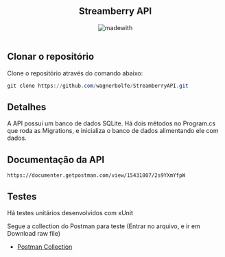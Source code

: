 <h2 align="center" >
  Streamberry API
</h2>

<p align="center">
  <img alt="madewith" src="https://forthebadge.com/images/badges/made-with-c-sharp.svg"><br><br>
</p>

## Clonar o repositório
Clone o repositório através do comando abaixo:
```powershell
git clone https://github.com/wagnerbolfe/StreamberryAPI.git
```

## Detalhes
A API possui um banco de dados SQLite.
Há dois métodos no Program.cs que roda as Migrations, e inicializa o banco de dados alimentando ele com dados.

## Documentação da API
```
https://documenter.getpostman.com/view/15431807/2s9YXmYfpW
```

## Testes
Há testes unitários desenvolvidos com xUnit

Segue a collection do Postman para teste (Entrar no arquivo, e ir em Download raw file)
- [Postman Collection](https://github.com/wagnerbolfe/StreamberryAPI/blob/master/DesafioKeyworks.postman_collection.json)
